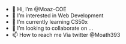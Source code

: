 - 👋 Hi, I’m @Moaz-COE
- 👀 I’m interested in Web Development
- 🌱 I’m currently learning CS50x
- 💞️ I’m looking to collaborate on ...
- 📫 How to reach me Via twitter @Moath393

<!---
Moaz-COE/Moaz-COE is a ✨ special ✨ repository because its `README.md` (this file) appears on your GitHub profile.
You can click the Preview link to take a look at your changes.
--->
